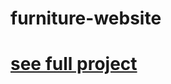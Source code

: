 # furniture-website


# [see full project](https://augustocamati.github.io/furniture-website/index.html)

 
